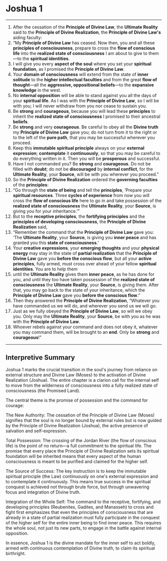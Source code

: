 # Joshua 1

---

1. After the cessation of the **Principle of Divine Law**, the **Ultimate Reality** said to the **Principle of Divine Realization**, the **Principle of Divine Law's** aiding faculty:
2. “My **Principle of Divine Law** has ceased. Now then, you and all these **principles of consciousness**, prepare to cross the **flow of conscious life** into the **realized state of consciousness** I am about to give to them—to the **spiritual identities**.
3. I will give you every **aspect of the soul** where you set your **spiritual foundation**, as I promised the **Principle of Divine Law**.
4. Your **domain of consciousness** will extend from the state of **inner solitude** to the **higher intellectual faculties** and from the great **flow of thought**—all the **aggressive, oppositional beliefs**—to the **expansive knowledge** in the west.
5. No **internal opposition** will be able to stand against you all the days of your **spiritual life**. As I was with the **Principle of Divine Law**, so I will be with you; I will never withdraw from you nor cease to sustain you.
6. Be **strong** and **courageous**, because you will lead these **principles** to inherit the **realized state of consciousness** I promised to their ancestral **beliefs**.
7. Be **strong** and very **courageous**. Be careful to obey all the **Divine truth** my **Principle of Divine Law** gave you; do not turn from it to the right or to the left of the **pure path**, that you may be successful wherever you proceed.
8. Keep this **immutable spiritual principle** always on your **external expression**; **contemplate** it **continuously**, so that you may be careful to do everything written in it. Then you will be **prosperous** and successful.
9. Have I not commanded you? Be **strong** and **courageous**. Do not be filled with **doubt**; do not be **discouraged** by **internal conflict**, for the **Ultimate Reality**, your **Source**, will be with you wherever you proceed.”
10. So the **Principle of Divine Realization** ordered the **governing faculties** of the **principles**:
11. “Go through the **state of being** and tell the **principles**, ‘Prepare your **spiritual resources**. Three **cycles of experience** from now you will cross the **flow of conscious life** here to go in and take possession of the **realized state of consciousness** the **Ultimate Reality**, your **Source**, is giving you for your inheritance.’”
12. But to the **receptive principles**, the **fortifying principles** and the **principles of developing consciousness**, the **Principle of Divine Realization** said,
13. “Remember the command that the **Principle of Divine Law** gave you: ‘The **Ultimate Reality**, your **Source**, is giving you **inner peace** and has granted you this **state of consciousness**.’
14. Your **creative expressions**, your **emerging thoughts** and your **physical energy** may stay in the state of **partial realization** that the **Principle of Divine Law** gave you **before the conscious flow**, but all your **active principles**, fully armed, must cross over ahead of your fellow **spiritual identities**. You are to help them
15. until the **Ultimate Reality** gives them **inner peace**, as he has done for you, and until they too have taken possession of the **realized state of consciousness** the **Ultimate Reality**, your **Source**, is giving them. After that, you may go back to the state of your inheritance, which the **Principle of Divine Law** gave you **before the conscious flow**.”
16. Then they answered the **Principle of Divine Realization**, “Whatever you have commanded us we will do, and wherever you send us we will go.
17. Just as we fully obeyed the **Principle of Divine Law**, so will we obey you. Only may the **Ultimate Reality**, your **Source**, be with you as he was with the **Principle of Divine Law**.
18. Whoever rebels against your command and does not obey it, whatever you may command them, will be brought to an **end**. Only be **strong** and **courageous**!”

---

## **Interpretive Summary**

Joshua 1 marks the crucial transition in the soul's journey from reliance on external structure and Divine Law (Moses) to the activation of Divine Realization (Joshua). The entire chapter is a clarion call for the internal self to move from the wilderness of consciousness into a fully realized state of consciousness (the Promised Land).

The central theme is the promise of possession and the command for courage:

The New Authority: The cessation of the Principle of Divine Law (Moses) signifies that the soul is no longer bound by external rules but is now guided by the Principle of Divine Realization (Joshua), the active presence of salvation and self-expression.

Total Possession: The crossing of the Jordan River (the flow of conscious life) is the point of no return—a full commitment to the spiritual life. The promise that every place the Principle of Divine Realization sets its spiritual foundation will be inherited means that every aspect of the human consciousness is meant to be purified and claimed for the higher self.

The Source of Success: The key instruction is to keep the immutable spiritual principle (the Law) continuously on one's external expression and to contemplate it continuously. This means true success in the spiritual conquest is achieved not through brute force, but through unwavering focus and integration of Divine truth.

Integration of the Whole Self: The command to the receptive, fortifying, and developing principles (Reubenites, Gadites, and Manasseh) to cross and fight first emphasizes that even the principles of consciousness that are already in a state of partial realization must fully participate in the conquest of the higher self for the entire inner being to find inner peace. This requires the whole soul, not just its new parts, to engage in the battle against internal opposition.

In essence, Joshua 1 is the divine mandate for the inner self to act boldly, armed with continuous contemplation of Divine truth, to claim its spiritual birthright.

